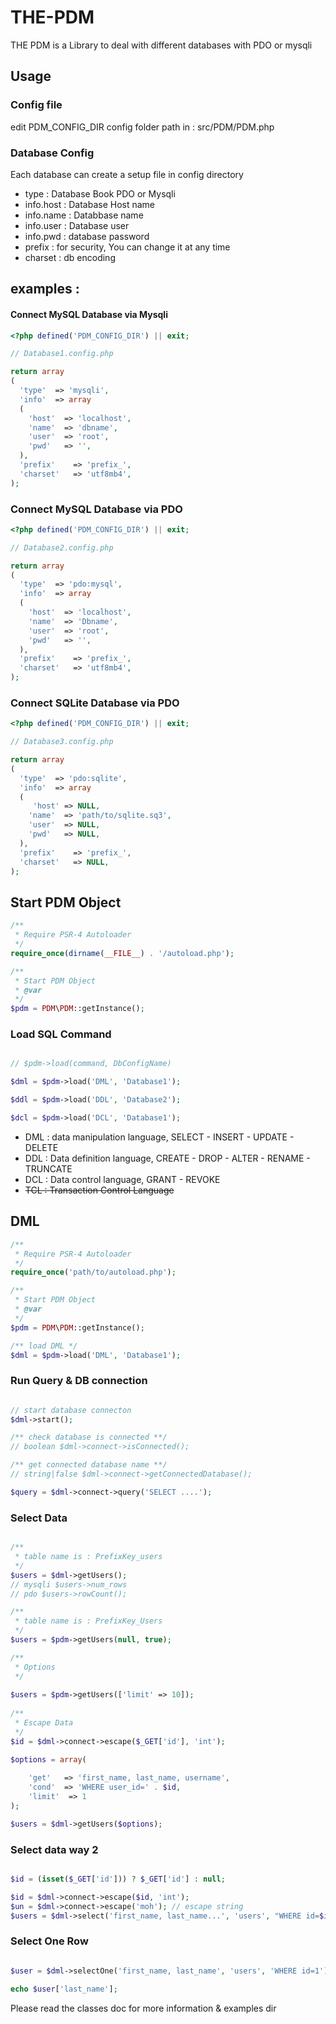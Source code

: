 # THE-PDM
 THE PDM is a Library to deal with different databases with PDO or mysqli

## Usage

### Config file
edit PDM_CONFIG_DIR config folder path in : src/PDM/PDM.php

### Database Config
Each database can create a setup file in config directory 

- type : Database Book PDO or Mysqli
- info.host    : Database Host name
- info.name    : Databbase name
- info.user    : Database user
- info.pwd     : database password
- prefix  : for security, You can change it at any time
- charset : db encoding

## examples : 

#### Connect MySQL Database via Mysqli 
```php
<?php defined('PDM_CONFIG_DIR') || exit;

// Database1.config.php

return array
(
  'type'  => 'mysqli',
  'info'  => array
  (
  	'host'	=> 'localhost',
    'name'	=> 'dbname',
    'user'  => 'root',
    'pwd'   => '',
  ),
  'prefix'    => 'prefix_',
  'charset'   => 'utf8mb4',
);

```

### Connect MySQL Database via PDO
```php
<?php defined('PDM_CONFIG_DIR') || exit;

// Database2.config.php

return array
(
  'type'  => 'pdo:mysql',
  'info'  => array
  (
  	'host'	=> 'localhost',
    'name'	=> 'Dbname',
    'user'  => 'root',
    'pwd'   => '',
  ),
  'prefix'    => 'prefix_',
  'charset'   => 'utf8mb4',
);

```

### Connect SQLite Database via PDO
```php
<?php defined('PDM_CONFIG_DIR') || exit;

// Database3.config.php

return array
(
  'type'  => 'pdo:sqlite',
  'info'  => array
  (
     'host' => NULL,
    'name'  => 'path/to/sqlite.sq3',
    'user'  => NULL,
    'pwd'   => NULL,
  ),
  'prefix'    => 'prefix_',
  'charset'   => NULL,
);

```
## Start PDM Object
```php
/**
 * Require PSR-4 Autoloader
 */
require_once(dirname(__FILE__) . '/autoload.php');

/**
 * Start PDM Object
 * @var 
 */
$pdm = PDM\PDM::getInstance();
```
### Load SQL Command
```php

// $pdm->load(command, DbConfigName)

$dml = $pdm->load('DML', 'Database1');

$ddl = $pdm->load('DDL', 'Database2');

$dcl = $pdm->load('DCL', 'Database1');
```
- DML : data manipulation language, SELECT - INSERT - UPDATE - DELETE
- DDL : Data definition language, CREATE - DROP - ALTER - RENAME - TRUNCATE
- DCL : Data control language, GRANT - REVOKE
- <del>TCL : Transaction Control Language</del>

## DML 
```php
/**
 * Require PSR-4 Autoloader
 */
require_once('path/to/autoload.php');

/**
 * Start PDM Object
 * @var 
 */
$pdm = PDM\PDM::getInstance();

/** load DML */
$dml = $pdm->load('DML', 'Database1');
```
### Run Query & DB connection
```php

// start database connecton
$dml->start();

/** check database is connected **/
// boolean $dml->connect->isConnected();

/** get connected database name **/
// string|false $dml->connect->getConnectedDatabase();

$query = $dml->connect->query('SELECT ....');

```

### Select Data 
```php

/**
 * table name is : PrefixKey_users
 */
$users = $dml->getUsers();
// mysqli $users->num_rows
// pdo $users->rowCount();

/**
 * table name is : PrefixKey_Users
 */
$users = $pdm->getUsers(null, true);

/**
 * Options 
 */
 
$users = $pdm->getUsers(['limit' => 10]);
 
/**
 * Escape Data
 */
$id = $dml->connect->escape($_GET['id'], 'int');

$options = array(
	
	'get' 	=> 'first_name, last_name, username',
	'cond'	=> 'WHERE user_id=' . $id,
	'limit'  => 1
);

$users = $dml->getUsers($options);

```
### Select data way 2
```php

$id = (isset($_GET['id'])) ? $_GET['id'] : null;

$id = $dml->connect->escape($id, 'int');
$un = $dml->connect->escape('moh'); // escape string
$users = $dml->select('first_name, last_name...', 'users', "WHERE id=$id AND username='{$un}'");

```

### Select One Row 
```php

$user = $dml->selectOne('first_name, last_name', 'users', 'WHERE id=1');

echo $user['last_name'];

```
Please read the classes doc for more information & examples dir

